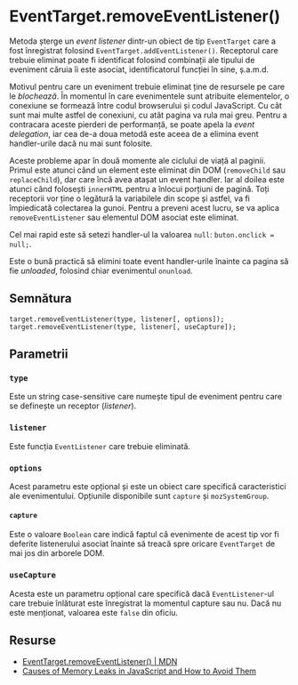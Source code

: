 # EventTarget.removeEventListener()

Metoda șterge un *event listener* dintr-un obiect de tip `EventTarget` care a fost înregistrat folosind `EventTarget.addEventListener()`. Receptorul care trebuie eliminat poate fi identificat folosind combinații ale tipului de eveniment căruia îi este asociat, identificatorul funcției în sine, ș.a.m.d.

Motivul pentru care un eveniment trebuie eliminat ține de resursele pe care le *blochează*. În momentul în care evenimentele sunt atribuite elementelor, o conexiune se formează între codul browserului și codul JavaScript. Cu cât sunt mai multe astfel de conexiuni, cu atât pagina va rula mai greu. Pentru a contracara aceste pierderi de performanță, se poate apela la *event delegation*, iar cea de-a doua metodă este aceea de a elimina event handler-urile dacă nu mai sunt folosite.

Aceste probleme apar în două momente ale ciclului de viață al paginii. Primul este atunci când un element este eliminat din DOM (`removeChild` sau `replaceChild`), dar care încă avea atașat un event handler. Iar al doilea este atunci când folosești `innerHTML` pentru a înlocui porțiuni de pagină. Toți receptorii vor ține o legătură la variabilele din scope și astfel, va fi împiedicată colectarea la gunoi. Pentru a preveni acest lucru, se va aplica `removeEventListener` sau elementul DOM asociat este eliminat.

Cel mai rapid este să setezi handler-ul la valoarea `null`: `buton.onclick = null;`.

Este o bună practică să elimini toate event handler-urile înainte ca pagina să fie *unloaded*, folosind chiar evenimentul `onunload`.

## Semnătura

```text
target.removeEventListener(type, listener[, options]);
target.removeEventListener(type, listener[, useCapture]);
```

## Parametrii

### `type`

Este un string case-sensitive care numește tipul de eveniment pentru care se definește un receptor (*listener*).

### `listener`

Este funcția `EventListener` care trebuie eliminată.

### `options`

Acest parametru este opțional și este un obiect care specifică caracteristici ale evenimentului. Opțiunile disponibile sunt `capture` și `mozSystemGroup`.

#### `capture`

Este o valoare `Boolean` care indică faptul că evenimente de acest tip vor fi deferite listenerului asociat înainte să treacă spre oricare `EventTarget` de mai jos din arborele DOM.

### `useCapture`

Acesta este un parametru opțional care specifică dacă `EventListener`-ul care trebuie înlăturat este înregistrat la momentul capture sau nu. Dacă nu este menționat, valoarea este `false` din oficiu.

## Resurse

- [EventTarget.removeEventListener() | MDN](https://developer.mozilla.org/en-US/docs/Web/API/EventTarget/removeEventListener)
- [Causes of Memory Leaks in JavaScript and How to Avoid Them](https://www.ditdot.hr/en/causes-of-memory-leaks-in-javascript-and-how-to-avoid-them)
